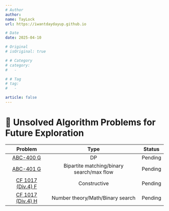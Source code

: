 ```yaml
---
# Author
author:
name: TayLock
url: https://iwantdaydayup.github.io

# Date
date: 2025-04-10

# Original
# isOriginal: true

# # Category
# category:
#   -

# # Tag
# tag:
#   -

article: false
---
```


# 🧩 Unsolved Algorithm Problems for Future Exploration

|                              Problem                               |                   Type                    | Status  |
| :----------------------------------------------------------------: | :---------------------------------------: | :-----: |
|   [ABC-400 G](https://atcoder.jp/contests/abc400/tasks/abc400_g)   |                    DP                     | Pending |
|   [ABC-401 G](https://atcoder.jp/contests/abc401/tasks/abc401_g)   | Bipartite matching/binary search/max flow | Pending |
| [CF 1017 (Div.4) F](https://codeforces.com/contest/2094/problem/F) |               Constructive                | Pending |
| [CF 1017 (Div.4) H](https://codeforces.com/contest/2094/problem/H) |     Number theory/Math/Binary search      | Pending |

<!-- | [ABC-400 G](https://atcoder.jp/contests/abc400/tasks/abc400_g) |  DP  | Completed or Pending | -->
